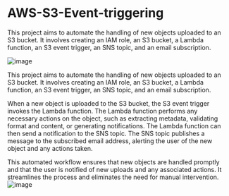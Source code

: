 # AWS-S3-Event-triggering
This project aims to automate the handling of new objects uploaded to an S3 bucket. It involves creating an IAM role, an S3 bucket, a Lambda function, an S3 event trigger, an SNS topic, and an email subscription.

![image](https://github.com/AjayAjex/AWS-S3-Event-triggering/assets/106955998/b1cacfdc-465b-4446-a147-ef5fba0a3252)

This project aims to automate the handling of new objects uploaded to an S3 bucket. It involves creating an IAM role, an S3 bucket, a Lambda function, an S3 event trigger, an SNS topic, and an email subscription.

When a new object is uploaded to the S3 bucket, the S3 event trigger invokes the Lambda function. The Lambda function performs any necessary actions on the object, such as extracting metadata, validating format and content, or generating notifications. The Lambda function can then send a notification to the SNS topic. The SNS topic publishes a message to the subscribed email address, alerting the user of the new object and any actions taken.

This automated workflow ensures that new objects are handled promptly and that the user is notified of new uploads and any associated actions. It streamlines the process and eliminates the need for manual intervention.![image](https://github.com/AjayAjex/AWS-S3-Event-triggering/assets/106955998/19b8453e-8ad9-40c7-b103-06ebd859e07d)

